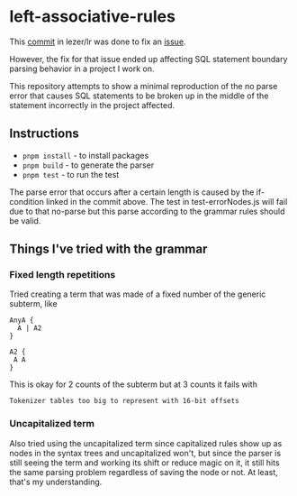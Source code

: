 # left-associative-rules

This [commit](https://github.com/lezer-parser/lr/commit/84bb8aaf89940bd67b2e1fb9491d40c9e4098b30) in lezer/lr was done to fix an [issue](https://github.com/codemirror/dev/issues/1030).

However, the fix for that issue ended up affecting SQL statement boundary parsing behavior in a project I work on.

This repository attempts to show a minimal reproduction of the no parse error that causes SQL statements to be broken up in the middle of the statement incorrectly in the project affected.

## Instructions

- `pnpm install` - to install packages
- `pnpm build` - to generate the parser
- `pnpm test` - to run the test

The parse error that occurs after a certain length is caused by the if-condition linked in the commit above. The test in test-errorNodes.js will fail due to that no-parse but this parse according to the grammar rules should be valid.

## Things I've tried with the grammar

### Fixed length repetitions

Tried creating a term that was made of a fixed number of the generic subterm, like

```
AnyA {
  A | A2
}

A2 {
 A A
}
```

This is okay for 2 counts of the subterm but at 3 counts it fails with

```
Tokenizer tables too big to represent with 16-bit offsets
```

### Uncapitalized term

Also tried using the uncapitalized term since capitalized rules show up as nodes in the syntax trees and uncapitalized won't, but since the parser is still seeing the term and working its shift or reduce magic on it, it still hits the same parsing problem regardless of saving the node or not. At least, that's my understanding.
